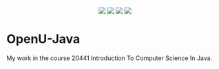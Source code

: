 <div align="center">
  <img src="https://img.shields.io/badge/language-Java-red.svg">
  <img src="https://img.shields.io/badge/platform-macOS-blue.svg">
  <img src="https://img.shields.io/badge/platform-Linux-orange.svg">
  <img src="https://img.shields.io/badge/license-MIT-green.svg">
</div>

# OpenU-Java
My work in the course 20441 Introduction To Computer Science In Java.
